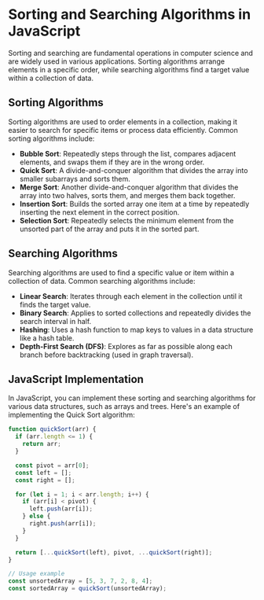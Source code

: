 # Sorting and Searching Algorithms in JavaScript

Sorting and searching are fundamental operations in computer science and are widely used in various applications. Sorting algorithms arrange elements in a specific order, while searching algorithms find a target value within a collection of data.

## Sorting Algorithms

Sorting algorithms are used to order elements in a collection, making it easier to search for specific items or process data efficiently. Common sorting algorithms include:

- **Bubble Sort**: Repeatedly steps through the list, compares adjacent elements, and swaps them if they are in the wrong order.
- **Quick Sort**: A divide-and-conquer algorithm that divides the array into smaller subarrays and sorts them.
- **Merge Sort**: Another divide-and-conquer algorithm that divides the array into two halves, sorts them, and merges them back together.
- **Insertion Sort**: Builds the sorted array one item at a time by repeatedly inserting the next element in the correct position.
- **Selection Sort**: Repeatedly selects the minimum element from the unsorted part of the array and puts it in the sorted part.

## Searching Algorithms

Searching algorithms are used to find a specific value or item within a collection of data. Common searching algorithms include:

- **Linear Search**: Iterates through each element in the collection until it finds the target value.
- **Binary Search**: Applies to sorted collections and repeatedly divides the search interval in half.
- **Hashing**: Uses a hash function to map keys to values in a data structure like a hash table.
- **Depth-First Search (DFS)**: Explores as far as possible along each branch before backtracking (used in graph traversal).

## JavaScript Implementation

In JavaScript, you can implement these sorting and searching algorithms for various data structures, such as arrays and trees. Here's an example of implementing the Quick Sort algorithm:

```js
function quickSort(arr) {
  if (arr.length <= 1) {
    return arr;
  }

  const pivot = arr[0];
  const left = [];
  const right = [];

  for (let i = 1; i < arr.length; i++) {
    if (arr[i] < pivot) {
      left.push(arr[i]);
    } else {
      right.push(arr[i]);
    }
  }

  return [...quickSort(left), pivot, ...quickSort(right)];
}

// Usage example
const unsortedArray = [5, 3, 7, 2, 8, 4];
const sortedArray = quickSort(unsortedArray);
```